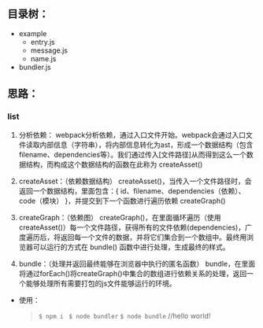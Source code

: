 ## 目录树：
- example
    - entry.js
    - message.js
    - name.js
- bundler.js

## 思路：
### list
1. 分析依赖：
        webpack分析依赖，通过入口文件开始。webpack会通过入口文件读取内部信息（字符串），将内部信息转化为ast，形成一个数据结构（包含filename、dependencies等）。我们通过传入[文件路径]从而得到这么一个数据结构，而构成这个数据结构的函数在此称为 createAsset()

2. createAsset：（依赖数据结构）
        createAsset()，当传入一个文件路径时，会返回一个数据结构，里面包含：{
            id、filename、dependencies（依赖）、code（模块）
        }，并提交到下一个函数进行遍历依赖 createGraph()

3. createGraph：（依赖图）
        createGraph()，在里面循环遍历（使用createAsset()）每一个文件路径，获得所有的文件依赖(dependencies)，广度遍历后，将返回每一个文件的数据，并将它们集合到一个数组中。最终用浏览器可以运行的方式在 bundle() 函数中进行处理，生成最终的样式。

4. bundle：（处理并返回最终能够在浏览器中执行的匿名函数）
        bundle，在里面将通过forEach()将createGraph()中集合的数组进行依赖关系的处理，返回一个能够处理所有需要打包的js文件能够运行的环境。

* 使用：
   > `$ npm i `
   > `$ node bundler`
   > `$ node bundle`       //hello world!
